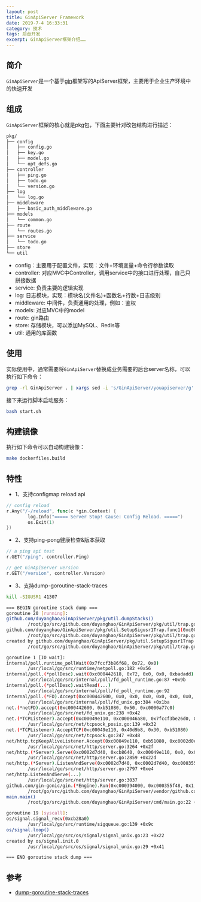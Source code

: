 ```yaml
---
layout: post
title: GinApiServer Framework
date: 2019-7-4 16:33:31
category: 技术
tags: 后台开发
excerpt: GinApiServer框架介绍……
---
```


## 简介

`GinApiServer`是一个基于[gin](https://github.com/gin-gonic/gin)框架写的ApiServer框架，主要用于企业生产环境中的快速开发

## 组成

`GinApiServer`框架的核心就是pkg包，下面主要针对改包结构进行描述：

```bash
pkg/
├── config
│   ├── config.go
│   ├── key.go
│   ├── model.go
│   └── opt_defs.go
├── controller
│   ├── ping.go
│   ├── todo.go
│   └── version.go
├── log
│   └── log.go
├── middleware
│   ├── basic_auth_middleware.go
├── models
│   └── common.go
├── route
│   └── routes.go
├── service
│   └── todo.go
├── store
└── util
```

* config：主要用于配置文件，实现：文件+环境变量+命令行参数读取
* controller: 对应MVC中Controller，调用service中的接口进行处理，自己只拼接数据
* service: 负责主要的逻辑实现
* log: 日志模块，实现：模块名(文件名)+函数名+行数+日志级别
* middleware: 中间件，负责通用的处理，例如：鉴权
* models: 对应MVC中的model
* route: gin路由
* store: 存储模块，可以添加MySQL、Redis等
* util: 通用的库函数

## 使用

实际使用中，通常需要将`GinApiServer`替换成业务需要的后台server名称，可以执行如下命令：

```bash
grep -rl GinApiServer . | xargs sed -i 's/GinApiServer/youapiserver/g' 
```

接下来运行脚本启动服务：

```bash
bash start.sh
```

## 构建镜像

执行如下命令可以自动构建镜像：

```bash
make dockerfiles.build
```

## 特性

* 1、支持configmap reload api

```go
// config reload
r.Any("/-/reload", func(c *gin.Context) {
        log.Info("===== Server Stop! Cause: Config Reload. =====")
        os.Exit(1)
})
```

* 2、支持ping-pong健康检查&版本获取

```go
// a ping api test
r.GET("/ping", controller.Ping)

// get GinApiServer version
r.GET("/version", controller.Version)
```

* 3、支持dump-goroutine-stack-traces

```bash
kill -SIGUSR1 41307

=== BEGIN goroutine stack dump ===
goroutine 20 [running]:
github.com/duyanghao/GinApiServer/pkg/util.dumpStacks()
        /root/go/src/github.com/duyanghao/GinApiServer/pkg/util/trap.go:23 +0x6d
github.com/duyanghao/GinApiServer/pkg/util.SetupSigusr1Trap.func1(0xc000332240)
        /root/go/src/github.com/duyanghao/GinApiServer/pkg/util/trap.go:16 +0x34
created by github.com/duyanghao/GinApiServer/pkg/util.SetupSigusr1Trap
        /root/go/src/github.com/duyanghao/GinApiServer/pkg/util/trap.go:14 +0xab

goroutine 1 [IO wait]:
internal/poll.runtime_pollWait(0x7fccf3b86f68, 0x72, 0x0)
        /usr/local/go/src/runtime/netpoll.go:182 +0x56
internal/poll.(*pollDesc).wait(0xc000442618, 0x72, 0x0, 0x0, 0xbadadd)
        /usr/local/go/src/internal/poll/fd_poll_runtime.go:87 +0x9b
internal/poll.(*pollDesc).waitRead(...)
        /usr/local/go/src/internal/poll/fd_poll_runtime.go:92
internal/poll.(*FD).Accept(0xc000442600, 0x0, 0x0, 0x0, 0x0, 0x0, 0x0, 0x0)
        /usr/local/go/src/internal/poll/fd_unix.go:384 +0x1ba
net.(*netFD).accept(0xc000442600, 0xb51080, 0x50, 0xc0000a77c0)
        /usr/local/go/src/net/fd_unix.go:238 +0x42
net.(*TCPListener).accept(0xc00049e110, 0xc000046a80, 0x7fccf3be26d0, 0xc000000180)
        /usr/local/go/src/net/tcpsock_posix.go:139 +0x32
net.(*TCPListener).AcceptTCP(0xc00049e110, 0x40d9b8, 0x30, 0xb51080)
        /usr/local/go/src/net/tcpsock.go:247 +0x48
net/http.tcpKeepAliveListener.Accept(0xc00049e110, 0xb51080, 0xc0002d0e70, 0xadef20, 0x2294c70)
        /usr/local/go/src/net/http/server.go:3264 +0x2f
net/http.(*Server).Serve(0xc0002d7d40, 0xcb8640, 0xc00049e110, 0x0, 0x0)
        /usr/local/go/src/net/http/server.go:2859 +0x22d
net/http.(*Server).ListenAndServe(0xc0002d7d40, 0xc0002d7d40, 0xc000355ea8)
        /usr/local/go/src/net/http/server.go:2797 +0xe4
net/http.ListenAndServe(...)
        /usr/local/go/src/net/http/server.go:3037
github.com/gin-gonic/gin.(*Engine).Run(0xc000394000, 0xc000355f48, 0x1, 0x1, 0x0, 0x0)
        /root/go/src/github.com/duyanghao/GinApiServer/vendor/github.com/gin-gonic/gin/gin.go:294 +0x140
main.main()
        /root/go/src/github.com/duyanghao/GinApiServer/cmd/main.go:22 +0x2c4

goroutine 19 [syscall]:
os/signal.signal_recv(0xcb28a0)
        /usr/local/go/src/runtime/sigqueue.go:139 +0x9c
os/signal.loop()
        /usr/local/go/src/os/signal/signal_unix.go:23 +0x22
created by os/signal.init.0
        /usr/local/go/src/os/signal/signal_unix.go:29 +0x41

=== END goroutine stack dump ===
```

## 参考

* [dump-goroutine-stack-traces](https://colobu.com/2016/12/21/how-to-dump-goroutine-stack-traces/)